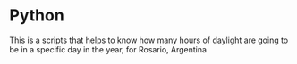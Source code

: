 # Python
This is a scripts that helps to know how many hours of daylight are going to be in a specific day in the year, for Rosario, Argentina
